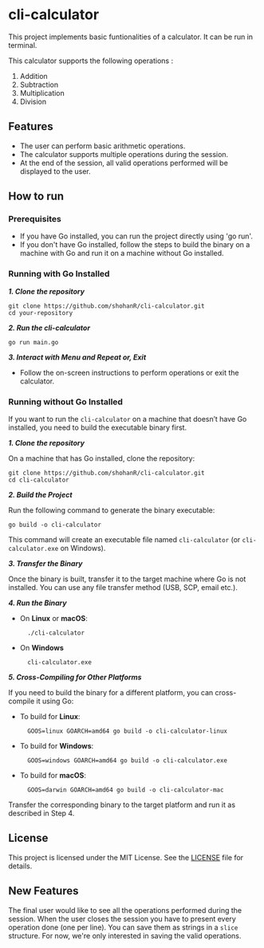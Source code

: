 # cli-calculator

This project implements basic funtionalities of a calculator. It can be run in terminal.

This calculator supports the following operations :

1. Addition
2. Subtraction
3. Multiplication
4. Division


## Features

- The user can perform basic arithmetic operations.
- The calculator supports multiple operations during the session.
- At the end of the session, all valid operations performed will be displayed to the user.


## How to run

<!-- TODO: add steps to build the software and run it without Go. -->

### Prerequisites

- If you have Go installed, you can run the project directly using 'go run'.
- If you don't have Go installed, follow the steps to build the binary on a machine with Go and run it on a machine without Go installed.

### Running with Go Installed

***1. Clone the repository***

    git clone https://github.com/shohanR/cli-calculator.git
    cd your-repository

***2. Run the cli-calculator***

    go run main.go

***3. Interact with Menu and Repeat or, Exit***

- Follow the on-screen instructions to perform operations or exit the calculator.

### Running without Go Installed

If you want to run the `cli-calculator` on a machine that doesn’t have Go installed, you need to build the executable binary first.

***1. Clone the repository***

On a machine that has Go installed, clone the repository:

    git clone https://github.com/shohanR/cli-calculator.git
    cd cli-calculator

***2. Build the Project***

Run the following command to generate the binary executable:

    go build -o cli-calculator

This command will create an executable file named `cli-calculator` (or `cli-calculator.exe` on Windows).

***3. Transfer the Binary***

Once the binary is built, transfer it to the target machine where Go is not installed. You can use any file transfer method (USB, SCP, email etc.).

***4. Run the Binary***

- On **Linux** or **macOS**:

        ./cli-calculator

- On **Windows**

        cli-calculator.exe

***5. Cross-Compiling for Other Platforms***

If you need to build the binary for a different platform, you can cross-compile it using Go:

- To build for **Linux**:

        GOOS=linux GOARCH=amd64 go build -o cli-calculator-linux

- To build for **Windows**:

        GOOS=windows GOARCH=amd64 go build -o cli-calculator.exe

- To build for **macOS**:

        GOOS=darwin GOARCH=amd64 go build -o cli-calculator-mac

Transfer the corresponding binary to the target platform and run it as described in Step 4.


## License

This project is licensed under the MIT License. See the [LICENSE](https://github.com/shohanR/cli-calculator/blob/main/LICENSE) file for details.


## New Features

The final user would like to see all the operations performed during the session. When the user closes the session you have to present every operation done (one per line). You can save them as strings in a `slice` structure. For now, we're only interested in saving the valid operations.
